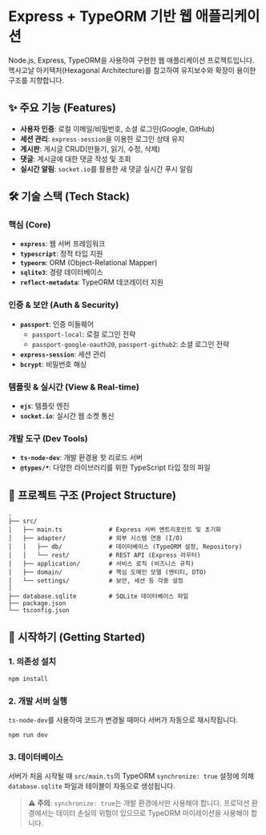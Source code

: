 # Express + TypeORM 기반 웹 애플리케이션

Node.js, Express, TypeORM을 사용하여 구현한 웹 애플리케이션 프로젝트입니다. 헥사고날 아키텍처(Hexagonal Architecture)를 참고하여 유지보수와 확장이 용이한 구조를 지향합니다.

## ✨ 주요 기능 (Features)

- **사용자 인증**: 로컬 이메일/비밀번호, 소셜 로그인(Google, GitHub)
- **세션 관리**: `express-session`을 이용한 로그인 상태 유지
- **게시판**: 게시글 CRUD(만들기, 읽기, 수정, 삭제)
- **댓글**: 게시글에 대한 댓글 작성 및 조회
- **실시간 알림**: `socket.io`를 활용한 새 댓글 실시간 푸시 알림

## 🛠️ 기술 스택 (Tech Stack)

### 핵심 (Core)
- **`express`**: 웹 서버 프레임워크
- **`typescript`**: 정적 타입 지원
- **`typeorm`**: ORM (Object-Relational Mapper)
- **`sqlite3`**: 경량 데이터베이스
- **`reflect-metadata`**: TypeORM 데코레이터 지원

### 인증 & 보안 (Auth & Security)
- **`passport`**: 인증 미들웨어
  - `passport-local`: 로컬 로그인 전략
  - `passport-google-oauth20`, `passport-github2`: 소셜 로그인 전략
- **`express-session`**: 세션 관리
- **`bcrypt`**: 비밀번호 해싱

### 템플릿 & 실시간 (View & Real-time)
- **`ejs`**: 템플릿 엔진
- **`socket.io`**: 실시간 웹 소켓 통신

### 개발 도구 (Dev Tools)
- **`ts-node-dev`**: 개발 환경용 핫 리로드 서버
- **`@types/*`**: 다양한 라이브러리를 위한 TypeScript 타입 정의 파일

## 📂 프로젝트 구조 (Project Structure)

```
.
├── src/
│   ├── main.ts             # Express 서버 엔트리포인트 및 초기화
│   ├── adapter/            # 외부 시스템 연동 (I/O)
│   │   ├── db/             # 데이터베이스 (TypeORM 설정, Repository)
│   │   └── rest/           # REST API (Express 라우터)
│   ├── application/        # 서비스 로직 (비즈니스 규칙)
│   ├── domain/             # 핵심 도메인 모델 (엔티티, DTO)
│   └── settings/           # 보안, 세션 등 각종 설정
│
├── database.sqlite         # SQLite 데이터베이스 파일
├── package.json
└── tsconfig.json
```

## 🚀 시작하기 (Getting Started)

### 1. 의존성 설치

```bash
npm install
```

### 2. 개발 서버 실행

`ts-node-dev`를 사용하여 코드가 변경될 때마다 서버가 자동으로 재시작됩니다.

```bash
npm run dev
```

### 3. 데이터베이스

서버가 처음 시작될 때 `src/main.ts`의 TypeORM `synchronize: true` 설정에 의해 `database.sqlite` 파일과 테이블이 자동으로 생성됩니다.
> **⚠️ 주의**: `synchronize: true`는 개발 환경에서만 사용해야 합니다. 프로덕션 환경에서는 데이터 손실의 위험이 있으므로 TypeORM 마이레이션을 사용해야 합니다.